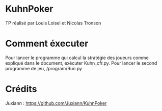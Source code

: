# KuhnPoker
TP réalisé par Louis Loisel et Nicolas Tronson
# Comment éxecuter
Pour lancer le programme qui calcul la stratégie des joueurs comme expliqué dans le document, exécuter Kuhn_cfr.py.
Pour lancer le second programme de jeu, /program/Run.py 

# Crédits
Juxiann : https://github.com/Juxiann/KuhnPoker

